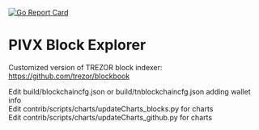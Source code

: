 [![Go Report Card](https://goreportcard.com/badge/trezor/blockbook)](https://goreportcard.com/report/trezor/blockbook)

# PIVX Block Explorer

Customized version of TREZOR block indexer: https://github.com/trezor/blockbook

Edit build/blockchaincfg.json or build/tnblockchaincfg.json adding wallet info<br>
Edit contrib/scripts/charts/updateCharts_blocks.py  for charts<br>
Edit contrib/scripts/charts/updateCharts_github.py  for charts<br>



